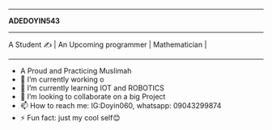 ___________________________________________________________________________________________________________________________________________________________________________________
**ADEDOYIN543**
___________________________________________________________________________________________________________________________________________________________________________________
A Student ✍ | An Upcoming programmer | Mathematician | 

-----------------------------------------------------------------------------------------------------------------------------------------------------------------------------------
- A Proud and Practicing Muslimah
- 🔭 I’m currently working o
- 🌱 I’m currently learning IOT and ROBOTICS
- 👯 I’m looking to collaborate on a big Project
- 📫 How to reach me: IG:Doyin060, whatsapp: 09043299874
- ⚡ Fun fact: just my cool self😊
